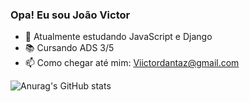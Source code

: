 ### Opa! Eu sou João Victor

- 🌱 Atualmente estudando JavaScript e Django
- 📚 Cursando ADS 3/5
- 📫 Como chegar até mim: Viictordantaz@gmail.com

![Anurag's GitHub stats](https://github-readme-stats.vercel.app/api?username=Viictordantas&show_icons=true&theme=transparent)

